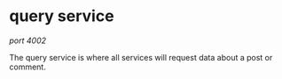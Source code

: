 # query service 

*port 4002*

The query service is where all services will request data about a post or comment.
